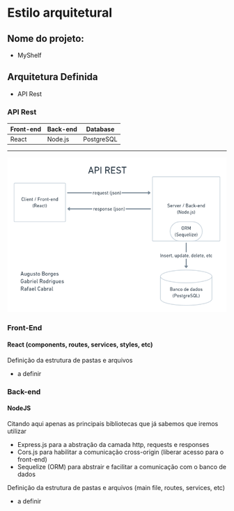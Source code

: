 # Estilo arquitetural

## Nome do projeto:
  - MyShelf
  
## Arquitetura Definida
  - API Rest
  
### API Rest
| Front-end | Back-end | Database |
|-----------|----------|----------|
| React     | Node.js  |PostgreSQL|
-----------------------------------

![API Rest Diagram](../API_rest_diagram.png)
  
### Front-End

#### React (components, routes, services, styles, etc)
Definição da estrutura de pastas e arquivos
 - a definir


### Back-end

#### NodeJS
 Citando aqui apenas as principais bibliotecas que já sabemos que iremos utilizar
 - Express.js para a abstração da camada http, requests e responses
 - Cors.js para habilitar a comunicação cross-origin (liberar acesso para o front-end)
 - Sequelize (ORM) para abstrair e facilitar a comunicação com o banco de dados
 
 Definição da estrutura de pastas e arquivos (main file, routes, services, etc)
 - a definir
